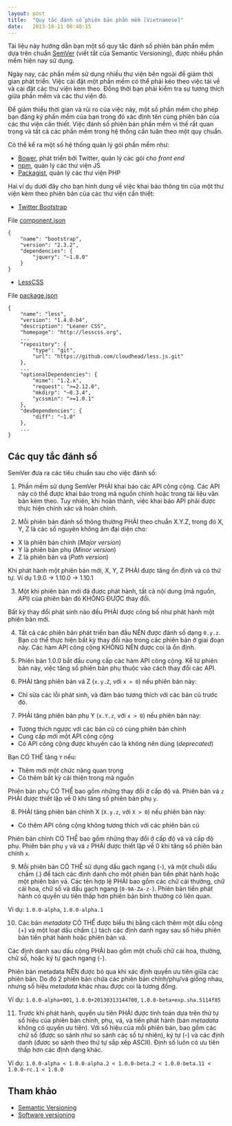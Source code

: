 ```yaml
---
layout: post
title:  "Quy tắc đánh số phiên bản phần mềm [Vietnamese]"
date:   2013-10-11 00:40:15
---
```


Tài liệu này hướng dẫn bạn một số quy tắc đánh số phiên bản phần mềm dựa trên chuẩn [SemVer](http://semver.org) (viết tắt của Semantic Versioning),
được nhiều phần mềm hiện nay sử dụng.

Ngày nay, các phần mềm sử dụng nhiều thư viện bên ngoài để giảm thời gian phát triển. Việc cài đặt một phần mềm có thể
phải kéo theo việc tải về và cài đặt các thư viện kèm theo. Đồng thời bạn phải kiểm tra sự tương thích giữa phần mềm và
các thư viện đó.

Để giảm thiểu thời gian và rủi ro của việc này, một số phần mềm cho phép bạn đăng ký phần mềm của bạn trong đó xác định
tên cùng phiên bản của các thư viện cần thiết. Việc đánh số phiên bản phần mềm vì thế rất quan trọng và tất cả các phần
mềm trong hệ thống cần tuân theo một quy chuẩn.

Có thể kể ra một số hệ thống quản lý gói phần mềm như:

* [Bower](http://bower.io), phát triển bởi Twitter, quản lý các gói cho _front end_
* [npm](https://npmjs.org), quản lý các thư viện JS
* [Packagist](https://packagist.org), quản lý các thư viện PHP

Hai ví dụ dưới đây cho bạn hình dung về việc khai báo thông tin của một thư viện kèm theo phiên bản của các thư viện cần thiết:

- [Twitter Bootstrap](https://github.com/twitter/bootstrap)

File [component.json](https://github.com/twitter/bootstrap/blob/master/component.json)

```
{
    "name": "bootstrap",
    "version": "2.3.2",
    "dependencies": {
        "jquery": "~1.8.0"
    }
}
```

- [LessCSS](http://lesscss.org)

File [package.json](https://github.com/cloudhead/less.js/blob/master/package.json)

```
{
    "name": "less",
    "version": "1.4.0-b4",
    "description": "Leaner CSS",
    "homepage": "http://lesscss.org",
    ...
    "repository": {
        "type": "git",
        "url": "https://github.com/cloudhead/less.js.git"
    },
    ...
    "optionalDependencies": {
        "mime": "1.2.x",
        "request": ">=2.12.0",
        "mkdirp": "~0.3.4",
        "ycssmin": ">=1.0.1"
    },
    "devDependencies": {
        "diff": "~1.0"
    },
    ...
}
```

## Các quy tắc đánh số

SemVer đưa ra các tiêu chuẩn sau cho việc đánh số:

1) Phần mềm sử dụng SemVer PHẢI khai báo các API công cộng. Các API này có thể được khai báo trong mã nguồn chính hoặc trong tài liệu văn bản kèm theo.
Tuy nhiên, khi hoàn thành, việc khai báo API phải được thực hiện chính xác và hoàn chỉnh.

2) Mỗi phiên bản đánh số thông thường PHẢI theo chuẩn X.Y.Z, trong đó X, Y, Z là các số nguyên không âm đại diện cho:

* X là phiên bản chính (_Major version_)
* Y là phiên bản phụ (_Minor version_)
* Z là phiên bản vá (_Path version_)

Khi phát hành một phiên bản mới, X, Y, Z PHẢI được tăng ổn định và có thứ tự. Ví dụ 1.9.0 &rarr; 1.10.0 &rarr; 1.10.1

3) Một khi phiên bản mới đã được phát hành, tất cả nội dung (mã nguồn, API) của phiên bản đó KHÔNG ĐƯỢC thay đổi.

Bất kỳ thay đổi phát sinh nào đều PHẢI được công bố như phát hành một phiên bản mới.

4) Tất cả các phiên bản phát triển ban đầu NÊN được đánh số dạng ```0.y.z```. Bạn có thể thực hiện bất kỳ thay đổi nào trong các phiên bản ở giai đoạn này.
Các hàm API công cộng KHÔNG NÊN được coi là ổn định.

5) Phiên bản 1.0.0 bắt đầu cung cấp các hàm API công cộng. Kể từ phiên bản này, việc tăng số phiên bản phụ thuộc vào cách thay đổi các API.

6) PHẢI tăng phiên bản vá Z (```x.y.Z```, với ```x > 0```) nếu phiên bản này:

* Chỉ sửa các lỗi phát sinh, và đảm bảo tương thích với các bản cũ trước đó.

7) PHẢI tăng phiên bản phụ Y (```x.Y.z```, với ```x > 0```) nếu phiên bản này:

* Tương thích ngược với các bản cũ có cùng phiên bản chính
* Cung cấp mới một API công cộng
* Có API công cộng được khuyến cáo là không nên dùng (_deprecated_)

Bạn CÓ THỂ tăng ```Y``` nếu:

* Thêm mới một chức năng quan trọng
* Có thêm bất kỳ cải thiện trong mã nguồn

Phiên bản phụ CÓ THỂ bao gồm những thay đổi ở cấp độ vá.
Phiên bản vá ```z``` PHẢI được thiết lập về 0 khi tăng số phiên bản phụ ```y```.

8) PHẢI tăng phiên bản chính X (```X.y.z```, với ```X > 0```) nếu phiên bản này:

* Có thêm API công cộng không tương thích với các phiên bản cũ

Phiên bản chính CÓ THỂ bao gồm những thay đổi ở cấp độ vá và cấp độ phụ.
Phiên bản phụ ```y``` và vá ```z``` PHẢI được thiết lập về 0 khi tăng số phiên bản chính ```x```.

9) Mỗi phiên bản CÓ THỂ sử dụng dấu gạch ngang (-), và một chuỗi dấu chấm (.) để tách các định danh cho một phiên bản tiền phát hành hoặc một phiên bản vá.
Các tên hợp lệ PHẢI bao gồm các chữ cái thường, chữ cái hoa, chữ số và dấu gạch ngang (```0-9A-Za-z-```).
Phiên bản tiền phát hành có quyền ưu tiên thấp hơn phiên bản bình thường có liên quan.

Ví dụ: ```1.0.0-alpha```, ```1.0.0-alpha.1```

10) Các bản _metadata_ CÓ THỂ được biểu thị bằng cách thêm một dấu cộng (+) và một loạt dấu chấm (.) tách các định danh
ngay sau số hiệu phiên bản tiền phát hành hoặc phiên bản vá.

Các định danh sau dấu cộng PHẢI bao gồm một chuỗi chữ cái hoa, thường, chữ số, hoặc ký tự gạch ngang (-).

Phiên bản metadata NÊN được bỏ qua khi xác định quyền ưu tiên giữa các phiên bản. Do đó 2 phiên bản chứa các phiên bản chính/phụ/vá giống nhau,
nhưng số hiệu _metadata_ khác nhau được coi là tương đồng.

Ví dụ: ```1.0.0-alpha+001```, ```1.0.0+20130313144700```, ```1.0.0-beta+exp.sha.5114f85```

11) Trước khi phát hành, quyền ưu tiên PHẢI được tính toán dựa trên thứ tự số hiệu của phiên bản chính, phụ, vá, và tiền phát hành (bản _metadata_ không có quyền ưu tiên).
Với số hiệu của mỗi phiên bản, bao gồm các chữ số (được so sánh như so sánh các số tự nhiên), ký tự (-) và các định danh (đươc so sánh theo thứ tự sắp xếp ASCII).
Định số luôn có ưu tiên thấp hơn các định dạng khác.

Ví dụ: ```1.0.0-alpha < 1.0.0-alpha.2 < 1.0.0-beta.2 < 1.0.0-beta.11 < 1.0.0-rc.1 < 1.0.0```

## Tham khảo

* [Semantic Versioning](http://semver.org)
* [Software versioning](http://en.wikipedia.org/wiki/Software_versioning)